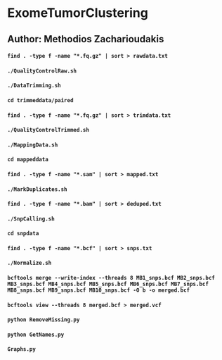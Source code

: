 # ExomeTumorClustering
## Author: Methodios Zacharioudakis
#### `find . -type f -name "*.fq.gz" | sort > rawdata.txt`
#### `./QualityControlRaw.sh`
#### `./DataTrimming.sh`
#### `cd trimmeddata/paired`
#### `find . -type f -name "*.fq.gz" | sort > trimdata.txt`
#### `./QualityControlTrimmed.sh`
#### `./MappingData.sh`
#### `cd mappeddata`
#### `find . -type f -name "*.sam" | sort > mapped.txt`
#### `./MarkDuplicates.sh`
#### `find . -type f -name "*.bam" | sort > deduped.txt`
#### `./SnpCalling.sh`
#### `cd snpdata`
#### `find . -type f -name "*.bcf" | sort > snps.txt`
#### `./Normalize.sh`
#### `bcftools merge --write-index --threads 8 MB1_snps.bcf MB2_snps.bcf MB3_snps.bcf MB4_snps.bcf MB5_snps.bcf MB6_snps.bcf MB7_snps.bcf MB8_snps.bcf MB9_snps.bcf MB10_snps.bcf -O b -o merged.bcf`
#### `bcftools view --threads 8 merged.bcf > merged.vcf`
#### `python RemoveMissing.py`
#### `python GetNames.py`
#### `Graphs.py`

